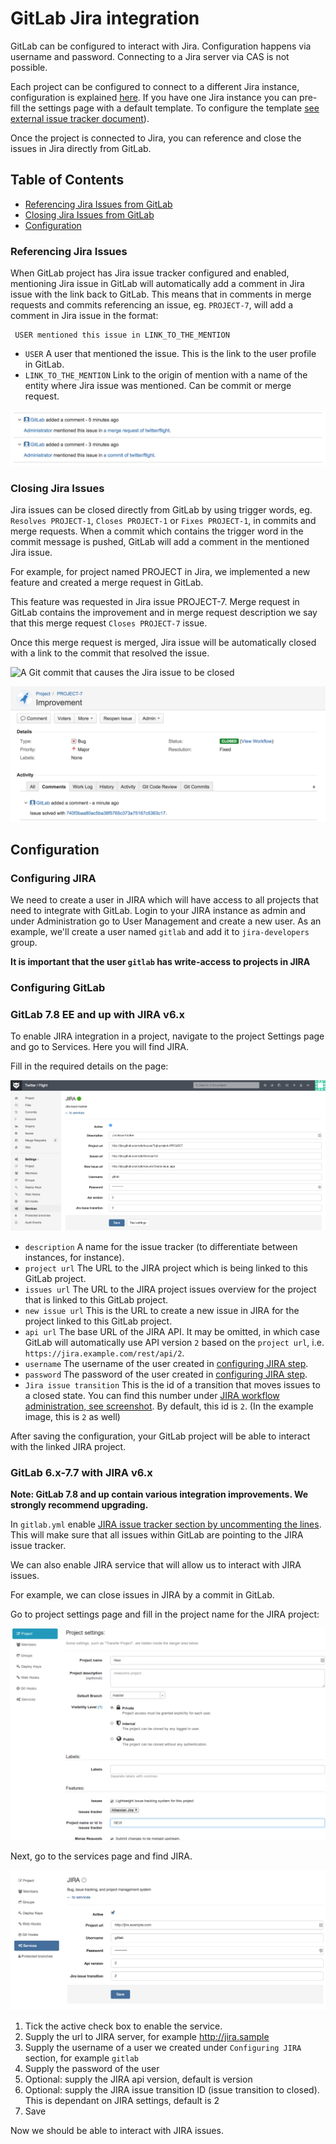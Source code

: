 # GitLab Jira integration

GitLab can be configured to interact with Jira.
Configuration happens via username and password.
Connecting to a Jira server via CAS is not possible.

Each project can be configured to connect to a different Jira instance, configuration is explained [here](#configuration).
If you have one Jira instance you can pre-fill the settings page with a default template. To configure the template [see external issue tracker document](external-issue-tracker.md#service-template)).

Once the project is connected to Jira, you can reference and close the issues in Jira directly from GitLab.


## Table of Contents

* [Referencing Jira Issues from GitLab](#referencing-jira-issues)
* [Closing Jira Issues from GitLab](#closing-jira-issues)
* [Configuration](#configuration)

### Referencing Jira Issues

When GitLab project has Jira issue tracker configured and enabled, mentioning Jira issue in GitLab will automatically add a comment in Jira issue with the link back to GitLab. This means that in comments in merge requests and commits referencing an issue, eg. `PROJECT-7`, will add a comment in Jira issue in the format:


```
 USER mentioned this issue in LINK_TO_THE_MENTION
```

* `USER` A user that mentioned the issue. This is the link to the user profile in GitLab.
* `LINK_TO_THE_MENTION` Link to the origin of mention with a name of the entity where Jira issue was mentioned.
Can be commit or merge request.


![example of mentioning or closing the Jira issue](jira_issue_reference.png)


### Closing Jira Issues

Jira issues can be closed directly from GitLab by using trigger words, eg. `Resolves PROJECT-1`, `Closes PROJECT-1` or `Fixes PROJECT-1`, in commits and merge requests.
When a commit which contains the trigger word in the commit message is pushed, GitLab will add a comment in the mentioned Jira issue.

For example, for project named PROJECT in Jira, we implemented a new feature and created a merge request in GitLab.

This feature was requested in Jira issue PROJECT-7. Merge request in GitLab contains the improvement and in merge request description we say that this merge request `Closes PROJECT-7` issue.

Once this merge request is merged, Jira issue will be automatically closed with a link to the commit that resolved the issue.

![A Git commit that causes the Jira issue to be closed](merge_request_close_jira.png)


![The GitLab integration user leaves a comment on Jira](jira_service_close_issue.png)


## Configuration

### Configuring JIRA

We need to create a user in JIRA which will have access to all projects that need to integrate with GitLab.
Login to your JIRA instance as admin and under Administration go to User Management and create a new user.
As an example, we'll create a user named `gitlab` and add it to `jira-developers` group.

**It is important that the user `gitlab` has write-access to projects in JIRA**

### Configuring GitLab

### GitLab 7.8 EE and up with JIRA v6.x

To enable JIRA integration in a project, navigate to the project Settings page and go to Services. Here you will find JIRA.

Fill in the required details on the page:

![Jira service page](jira_service_page.png)

* `description` A name for the issue tracker (to differentiate between instances, for instance).
* `project url` The URL to the JIRA project which is being linked to this GitLab project.
* `issues url` The URL to the JIRA project issues overview for the project that is linked to this GitLab project.
* `new issue url` This is the URL to create a new issue in JIRA for the project linked to this GitLab project.
* `api url` The base URL of the JIRA API. It may be omitted, in which case GitLab will automatically use API version `2` based on the `project url`, i.e. `https://jira.example.com/rest/api/2`.
* `username` The username of the user created in [configuring JIRA step](#configuring-jira).
* `password` The password of the user created in [configuring JIRA step](#configuring-jira).
* `Jira issue transition` This is the id of a transition that moves issues to a closed state. You can find this number under [JIRA workflow administration, see screenshot](jira_workflow_screenshot.png).  By default, this id is `2`. (In the example image, this is `2` as well)

After saving the configuration, your GitLab project will be able to interact with the linked JIRA project.


### GitLab 6.x-7.7 with JIRA v6.x

**Note: GitLab 7.8 and up contain various integration improvements. We strongly recommend upgrading.**


In `gitlab.yml` enable [JIRA issue tracker section by uncommenting the lines](https://gitlab.com/subscribers/gitlab-ee/blob/6-8-stable-ee/config/gitlab.yml.example#L111-115).
This will make sure that all issues within GitLab are pointing to the JIRA issue tracker.

We can also enable JIRA service that will allow us to interact with JIRA issues.

For example, we can close issues in JIRA by a commit in GitLab.

Go to project settings page and fill in the project name for the JIRA project:

![Set the JIRA project name in GitLab to 'NEW'](jira_project_name.png)

Next, go to the services page and find JIRA.

![Jira services page](jira_service.png)

1. Tick the active check box to enable the service.
1. Supply the url to JIRA server, for example http://jira.sample
1. Supply the username of a user we created under `Configuring JIRA` section, for example `gitlab`
1. Supply the password of the user
1. Optional: supply the JIRA api version, default is version
1. Optional: supply the JIRA issue transition ID (issue transition to closed). This is dependant on JIRA settings, default is 2
1. Save

Now we should be able to interact with JIRA issues.
